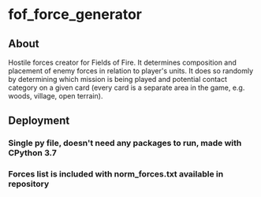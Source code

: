 # fof_force_generator

## About

Hostile forces creator for Fields of Fire. It determines composition and placement of enemy forces in relation to player's units. It does so randomly by determining which mission is being played and potential contact category on a given card (every card is a separate area in the game, e.g. woods, village, open terrain).

## Deployment

### Single py file, doesn't need any packages to run, made with CPython 3.7
### Forces list is included with norm_forces.txt available in repository
